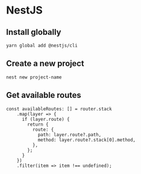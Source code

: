 # NestJS

## Install globally

```text
yarn global add @nestjs/cli
```

## Create a new project

```text
nest new project-name
```

## Get available routes

```text
const availableRoutes: [] = router.stack
    .map(layer => {
      if (layer.route) {
        return {
          route: {
            path: layer.route?.path,
            method: layer.route?.stack[0].method,
          },
        };
      }
    })
    .filter(item => item !== undefined);
```




